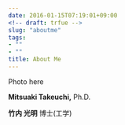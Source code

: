 ```yaml
---
date: 2016-01-15T07:19:01+09:00
<!-- draft: trfue -->
slug: "aboutme"
tags:
- ""
- ""
title: About Me
---
```


Photo here

__Mitsuaki Takeuchi,__ Ph.D.

__竹内 光明__ 博士(工学)

